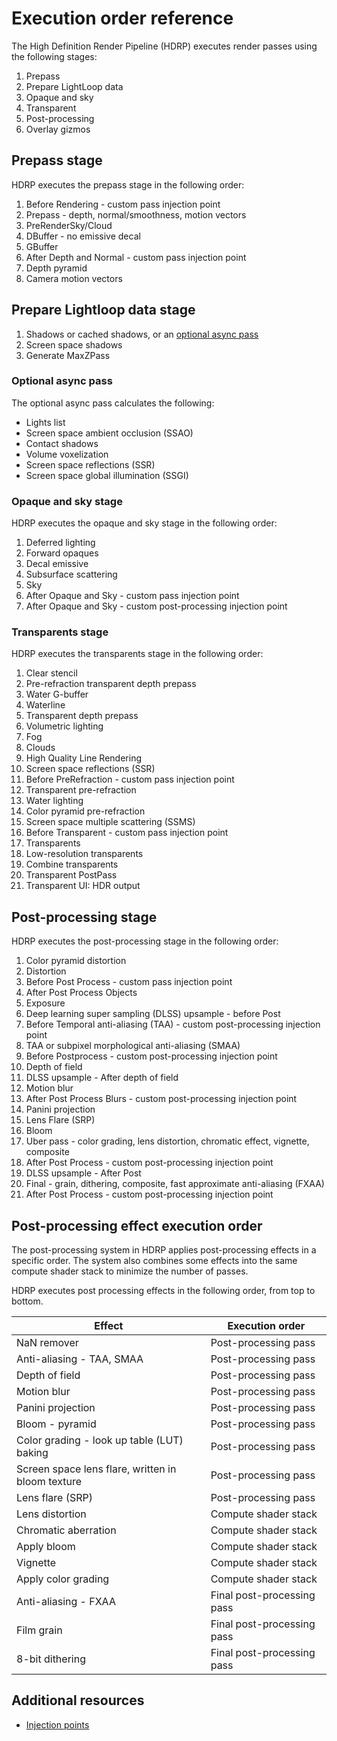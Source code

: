 # Execution order reference

The High Definition Render Pipeline (HDRP) executes render passes using the following stages:

1. Prepass
2. Prepare LightLoop data
3. Opaque and sky
4. Transparent
5. Post-processing
6. Overlay gizmos

## Prepass stage

HDRP executes the prepass stage in the following order:

1. Before Rendering - custom pass injection point
2. Prepass - depth, normal/smoothness, motion vectors
3. PreRenderSky/Cloud
4. DBuffer - no emissive decal
5. GBuffer
6. After Depth and Normal - custom pass injection point
7. Depth pyramid
8. Camera motion vectors

## Prepare Lightloop data stage

1. Shadows or cached shadows, or an [optional async pass](#optional-async-stage)
2. Screen space shadows
3. Generate MaxZPass

<a name="optional-async-stage"></a>
### Optional async pass

The optional async pass calculates the following:

- Lights list
- Screen space ambient occlusion (SSAO)
- Contact shadows
- Volume voxelization
- Screen space reflections (SSR)
- Screen space global illumination (SSGI)

### Opaque and sky stage

HDRP executes the opaque and sky stage in the following order:

1. Deferred lighting
2. Forward opaques
3. Decal emissive
4. Subsurface scattering
5. Sky
6. After Opaque and Sky - custom pass injection point
7. After Opaque and Sky - custom post-processing injection point

### Transparents stage

HDRP executes the transparents stage in the following order:

1. Clear stencil
2. Pre-refraction transparent depth prepass
3. Water G-buffer
4. Waterline
5. Transparent depth prepass
6. Volumetric lighting
7. Fog
8. Clouds
9. High Quality Line Rendering
10. Screen space reflections (SSR)
11. Before PreRefraction - custom pass injection point
12. Transparent pre-refraction
13. Water lighting
14. Color pyramid pre-refraction
15. Screen space multiple scattering (SSMS)
16. Before Transparent - custom pass injection point
17. Transparents
18. Low-resolution transparents
19. Combine transparents
20. Transparent PostPass
21. Transparent UI: HDR output

## Post-processing stage

HDRP executes the post-processing stage in the following order:

1. Color pyramid distortion
2. Distortion
3. Before Post Process - custom pass injection point
4. After Post Process Objects
5. Exposure
6. Deep learning super sampling (DLSS) upsample - before Post
7. Before Temporal anti-aliasing (TAA) - custom post-processing injection point
8. TAA or subpixel morphological anti-aliasing (SMAA)
9. Before Postprocess - custom post-processing injection point
10. Depth of field
11. DLSS upsample - After depth of field
12. Motion blur
13. After Post Process Blurs - custom post-processing injection point
14. Panini projection
15. Lens Flare (SRP)
16. Bloom
17. Uber pass - color grading, lens distortion, chromatic effect, vignette, composite
18. After Post Process - custom post-processing injection point
19. DLSS upsample - After Post
20. Final - grain, dithering, composite, fast approximate anti-aliasing (FXAA)
21. After Post Process - custom post-processing injection point

## Post-processing effect execution order

The post-processing system in HDRP applies post-processing effects in a specific order. The system also combines some effects into the same compute shader stack to minimize the number of passes.

HDRP executes post processing effects in the following order, from top to bottom.

| **Effect** | **Execution order** |
|-|-|
| NaN remover | Post-processing pass |
| Anti-aliasing - TAA, SMAA | Post-processing pass |
| Depth of field | Post-processing pass |
| Motion blur | Post-processing pass |
| Panini projection | Post-processing pass | 
| Bloom - pyramid | Post-processing pass |
| Color grading - look up table (LUT) baking | Post-processing pass |  
| Screen space lens flare, written in bloom texture | Post-processing pass  | 
| Lens flare (SRP) | Post-processing pass |
| Lens distortion | Compute shader stack |
| Chromatic aberration | Compute shader stack | 
| Apply bloom | Compute shader stack |
| Vignette | Compute shader stack | 
| Apply color grading | Compute shader stack | 
| Anti-aliasing - FXAA | Final post-processing pass |
| Film grain | Final post-processing pass | 
| 8-bit dithering | Final post-processing pass |

## Additional resources

- [Injection points](Custom-Pass-Injection-Points.md)
